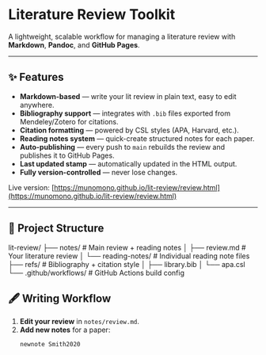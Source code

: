 # Literature Review Toolkit

A lightweight, scalable workflow for managing a literature review with **Markdown**, **Pandoc**, and **GitHub Pages**.

---

## ✨ Features

- **Markdown-based** — write your lit review in plain text, easy to edit anywhere.
- **Bibliography support** — integrates with `.bib` files exported from Mendeley/Zotero for citations.
- **Citation formatting** — powered by CSL styles (APA, Harvard, etc.).
- **Reading notes system** — quick-create structured notes for each paper.
- **Auto-publishing** — every push to `main` rebuilds the review and publishes it to GitHub Pages.
- **Last updated stamp** — automatically updated in the HTML output.
- **Fully version-controlled** — never lose changes.

Live version: [https://munomono.github.io/lit-review/review.html](https://munomono.github.io/lit-review/review.html)

---

## 📂 Project Structure
lit-review/
├── notes/                # Main review + reading notes
│   ├── review.md          # Your literature review
│   └── reading-notes/     # Individual reading note files
├── refs/                 # Bibliography + citation style
│   ├── library.bib
│   └── apa.csl
└── .github/workflows/    # GitHub Actions build config


## 🖋 Writing Workflow

1. **Edit your review** in `notes/review.md`.
2. **Add new notes** for a paper:
   ```bash
   newnote Smith2020